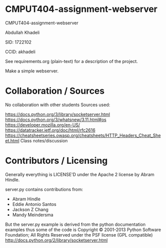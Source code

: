 CMPUT404-assignment-webserver
=============================

CMPUT404-assignment-webserver

Abdullah Khadeli

SID: 1722102

CCID: akhadeli

See requirements.org (plain-text) for a description of the project.

Make a simple webserver.

Collaboration / Sources
=======================

No collaboration with other students
Sources used:

https://docs.python.org/3/library/socketserver.html
https://docs.python.org/3/whatsnew/3.11.html#os
https://developer.mozilla.org/en-US/
https://datatracker.ietf.org/doc/html/rfc2616
https://cheatsheetseries.owasp.org/cheatsheets/HTTP_Headers_Cheat_Sheet.html
Class notes/discussion

Contributors / Licensing
========================

Generally everything is LICENSE'D under the Apache 2 license by Abram Hindle.

server.py contains contributions from:

* Abram Hindle
* Eddie Antonio Santos
* Jackson Z Chang
* Mandy Meindersma 

But the server.py example is derived from the python documentation
examples thus some of the code is Copyright © 2001-2013 Python
Software Foundation; All Rights Reserved under the PSF license (GPL
compatible) http://docs.python.org/2/library/socketserver.html
